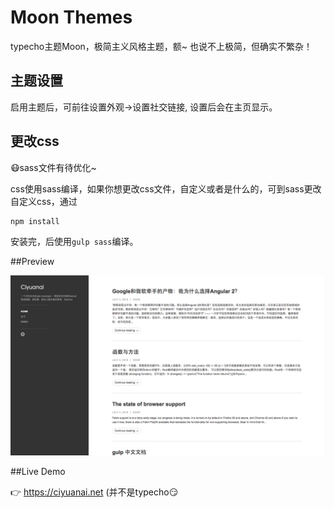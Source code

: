 # Moon Themes

typecho主题Moon，极简主义风格主题，额~ 也说不上极简，但确实不繁杂！

## 主题设置

启用主题后，可前往设置外观->设置社交链接, 设置后会在主页显示。

## 更改css

😷sass文件有待优化~

css使用sass编译，如果你想更改css文件，自定义或者是什么的，可到sass更改自定义css，通过

```
npm install
```

安装完，后使用`gulp sass`编译。

##Preview

![Preview](https://github.com/axhello/Moon/blob/master/preview/preview.jpg)

##Live Demo

👉 https://ciyuanai.net (并不是typecho😏

